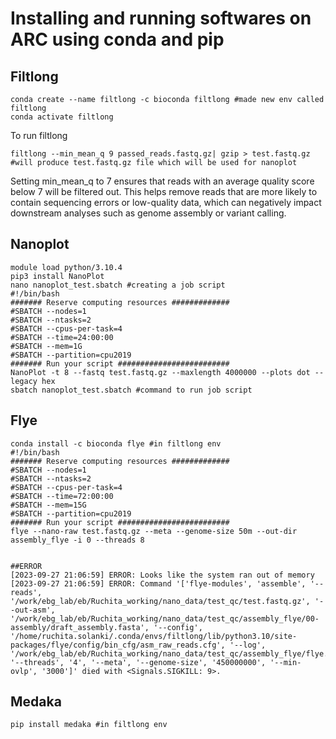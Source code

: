 # Installing and running softwares on ARC using conda and pip
## Filtlong
```
conda create --name filtlong -c bioconda filtlong #made new env called filtlong
conda activate filtlong
```
To run filtlong
```
filtlong --min_mean_q 9 passed_reads.fastq.gz| gzip > test.fastq.gz #will produce test.fastq.gz file which will be used for nanoplot
```
Setting min_mean_q to 7 ensures that reads with an average quality score below 7 will be filtered out. This helps remove reads that are more
likely to contain sequencing errors or low-quality data, which can negatively impact downstream analyses such as genome assembly or variant
calling.
## Nanoplot
```
module load python/3.10.4
pip3 install NanoPlot
nano nanoplot_test.sbatch #creating a job script
#!/bin/bash
####### Reserve computing resources #############
#SBATCH --nodes=1
#SBATCH --ntasks=2
#SBATCH --cpus-per-task=4
#SBATCH --time=24:00:00
#SBATCH --mem=1G
#SBATCH --partition=cpu2019
####### Run your script #########################
NanoPlot -t 8 --fastq test.fastq.gz --maxlength 4000000 --plots dot --legacy hex
sbatch nanoplot_test.sbatch #command to run job script
```
## Flye
```
conda install -c bioconda flye #in filtlong env
#!/bin/bash
####### Reserve computing resources #############
#SBATCH --nodes=1
#SBATCH --ntasks=2
#SBATCH --cpus-per-task=4
#SBATCH --time=72:00:00
#SBATCH --mem=15G
#SBATCH --partition=cpu2019
####### Run your script #########################
flye --nano-raw test.fastq.gz --meta --genome-size 50m --out-dir assembly_flye -i 0 --threads 8


##ERROR
[2023-09-27 21:06:59] ERROR: Looks like the system ran out of memory
[2023-09-27 21:06:59] ERROR: Command '['flye-modules', 'assemble', '--reads', '/work/ebg_lab/eb/Ruchita_working/nano_data/test_qc/test.fastq.gz', '--out-asm', '/work/ebg_lab/eb/Ruchita_working/nano_data/test_qc/assembly_flye/00-assembly/draft_assembly.fasta', '--config', '/home/ruchita.solanki/.conda/envs/filtlong/lib/python3.10/site-packages/flye/config/bin_cfg/asm_raw_reads.cfg', '--log', '/work/ebg_lab/eb/Ruchita_working/nano_data/test_qc/assembly_flye/flye.log', '--threads', '4', '--meta', '--genome-size', '450000000', '--min-ovlp', '3000']' died with <Signals.SIGKILL: 9>.
```
## Medaka
```
pip install medaka #in filtlong env
```
